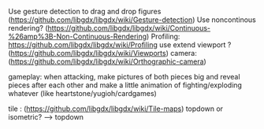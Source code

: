 Use gesture detection to drag and drop figures (https://github.com/libgdx/libgdx/wiki/Gesture-detection)
Use noncontinous rendering? (https://github.com/libgdx/libgdx/wiki/Continuous-%26amp%3B-Non-Continuous-Rendering)
Profiling: https://github.com/libgdx/libgdx/wiki/Profiling
use extend viewport ? (https://github.com/libgdx/libgdx/wiki/Viewports)
camera: (https://github.com/libgdx/libgdx/wiki/Orthographic-camera)


gameplay: 
when attacking, make pictures of both pieces big and reveal pieces after each other and make a little animation of fighting/exploding whatever
(like heartstone/yugioh/cardgames)

tile : (https://github.com/libgdx/libgdx/wiki/Tile-maps)
topdown or isometric? --> topdown